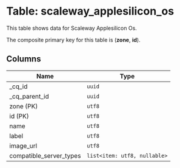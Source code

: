 # Table: scaleway_applesilicon_os

This table shows data for Scaleway Applesilicon Os.

The composite primary key for this table is (**zone**, **id**).

## Columns

| Name          | Type          |
| ------------- | ------------- |
|_cq_id|`uuid`|
|_cq_parent_id|`uuid`|
|zone (PK)|`utf8`|
|id (PK)|`utf8`|
|name|`utf8`|
|label|`utf8`|
|image_url|`utf8`|
|compatible_server_types|`list<item: utf8, nullable>`|